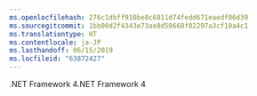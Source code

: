 ```yaml
---
ms.openlocfilehash: 276c1dbff910be8c6811d74fedd671eaedf06d39
ms.sourcegitcommit: 1bb00d2f4343e73ae8d58668f02297a3cf10a4c1
ms.translationtype: HT
ms.contentlocale: ja-JP
ms.lasthandoff: 06/15/2019
ms.locfileid: "63872427"
---
```

<span data-ttu-id="e6d6d-101">.NET Framework 4</span><span class="sxs-lookup"><span data-stu-id="e6d6d-101">.NET Framework 4</span></span>